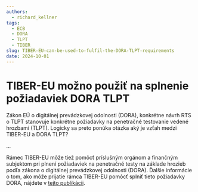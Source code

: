 ```yaml
---
authors:
  - richard_kellner
tags:
  - ECB
  - DORA
  - TLPT
  - TIBER
slug: TIBER-EU-can-be-used-to-fulfil-the-DORA-TLPT-requirements
date: 2024-10-01
---
```

# TIBER-EU možno použiť na splnenie požiadaviek DORA TLPT

Zákon EÚ o digitálnej prevádzkovej odolnosti (DORA), konkrétne návrh RTS o TLPT stanovuje konkrétne požiadavky na penetračné testovanie vedené hrozbami (TLPT). Logicky sa preto ponúka otázka aký je vzťah medzi TIBER-EU a DORA TLPT?

...

Rámec TIBER-EU môže tiež pomôcť príslušným orgánom a finančným subjektom pri plnení požiadaviek na penetračné testy na základe hrozieb podľa zákona o digitálnej prevádzkovej odolnosti (DORA). Ďalšie informácie o tom, ako môže prijatie rámca TIBER-EU pomôcť splniť tieto požiadavky DORA, nájdete v [tejto publikácii](https://www.ecb.europa.eu/press/intro/publications/pdf/ecb.miptopical240926.en.pdf).
